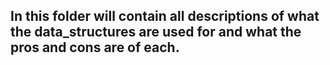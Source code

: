 ## In this folder will contain all descriptions of what the data_structures are used for and what the pros and cons are of each.
